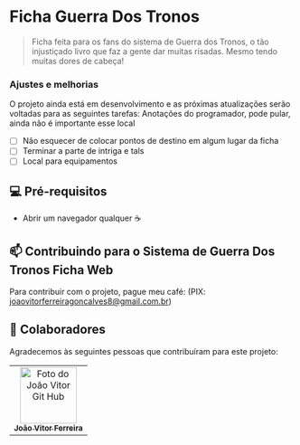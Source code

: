 # Ficha Guerra Dos Tronos

> Ficha feita para os fans do sistema de Guerra dos Tronos, o tão injustiçado livro que faz a gente dar muitas risadas. Mesmo tendo muitas dores de cabeça! 

### Ajustes e melhorias

O projeto ainda está em desenvolvimento e as próximas atualizações serão voltadas para as seguintes tarefas:
Anotações do programador, pode pular, ainda não é importante esse local
- [ ] Não esquecer de colocar pontos de destino em algum lugar da ficha
- [ ] Terminar a parte de intriga e tals
- [ ] Local para equipamentos

## 💻 Pré-requisitos

- Abrir um navegador qualquer ☕

## 📫 Contribuindo para o Sistema de Guerra Dos Tronos Ficha Web

Para contribuir com o projeto, pague meu café: (PIX: joaovitorferreiragoncalves8@gmail.com.br)

## 🤝 Colaboradores

Agradecemos às seguintes pessoas que contribuíram para este projeto:

<table>
  <tr>
    <td align="center">
      <a href="#" title="defina o título do link">
        <img src="https://avatars.githubusercontent.com/u/123565897?v=4" width="100px;" alt="Foto do João Vitor Git Hub"/><br>
        <sub>
          <b>João Vitor Ferreira</b>
        </sub>
      </a>
    </td>
</table>
